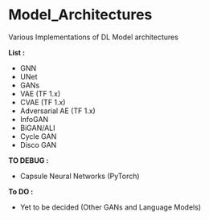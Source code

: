# Model_Architectures
Various Implementations of DL Model architectures

**List :** 
- GNN
- UNet
- GANs
- VAE (TF 1.x)
- CVAE (TF 1.x)
- Adversarial AE (TF 1.x)
- InfoGAN
- BiGAN/ALI
- Cycle GAN
- Disco GAN

**TO DEBUG :**
- Capsule Neural Networks (PyTorch)

**To DO :** 
- Yet to be decided (Other GANs and Language Models)
